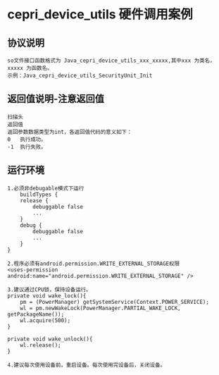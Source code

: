 # cepri_device_utils 硬件调用案例

## 协议说明

    so文件接口函数格式为 Java_cepri_device_utils_xxx_xxxxx,其中xxx 为类名，xxxxx 为函数名。
    示例：Java_cepri_device_utils_SecurityUnit_Init

## 返回值说明-注意返回值

	扫描头
	返回值
	返回参数数据类型为int，各返回值代码的意义如下：
	0	执行成功。
	-1	执行失败。

## 运行环境

	1.必须非debugable模式下运行
	    buildTypes {
        release {
            debuggable false
            ...
        }
        debug {
            debuggable false
            ...
        }
    }

	2.程序必须有android.permission.WRITE_EXTERNAL_STORAGE权限
	<uses-permission android:name="android.permission.WRITE_EXTERNAL_STORAGE" />

	3.建议通过CPU锁，保持设备运行。
	private void wake_lock(){
        pm = (PowerManager) getSystemService(Context.POWER_SERVICE);
        wl = pm.newWakeLock(PowerManager.PARTIAL_WAKE_LOCK, getPackageName());
        wl.acquire(500);
    }

    private void wake_unlock(){
        wl.release();
    }

	4.建议每次使用设备前，重启设备。每次使用完设备后，关闭设备。
